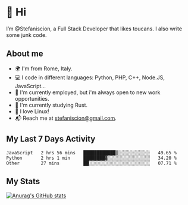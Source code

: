 # 👋 Hi

I’m @Stefaniscion, a Full Stack Developer that likes toucans.
I also write some junk code.

## About me

- 🌍 I'm from Rome, Italy.
- 💻 I code in different languages: Python, PHP, C++, Node.JS, JavaScript...
- 💼 I'm currently employed, but i'm always open to new work opportunities.
- 🌱 I'm currently studying Rust.
- 🐧 I love Linux!
- 📬 Reach me at stefaniscion@gmail.com.

## My Last 7 Days Activity
<!--START_SECTION:waka-->

```text
JavaScript   2 hrs 56 mins   ████████████▒░░░░░░░░░░░░   49.65 %
Python       2 hrs 1 min     ████████▓░░░░░░░░░░░░░░░░   34.20 %
Other        27 mins         ██░░░░░░░░░░░░░░░░░░░░░░░   07.71 %
```

<!--END_SECTION:waka-->

## My Stats
[![Anurag's GitHub stats](https://github-readme-stats.vercel.app/api?username=stefaniscion)](https://github.com/anuraghazra/github-readme-stats)
